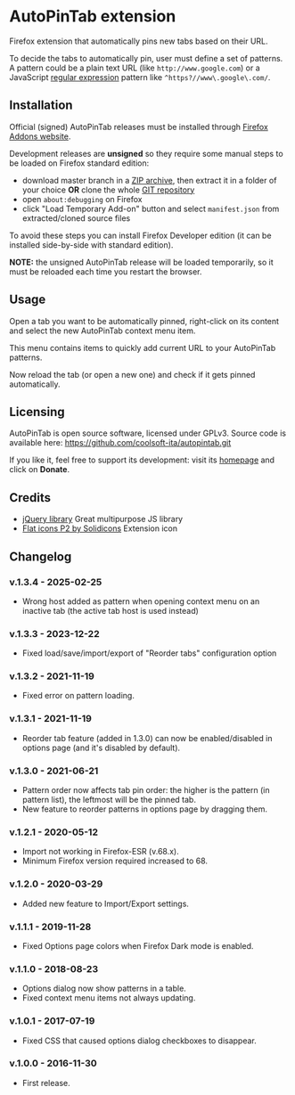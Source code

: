 # AutoPinTab extension

Firefox extension that automatically pins new tabs based on their URL.

To decide the tabs to automatically pin, user must define a set of patterns.
A pattern could be a plain text URL (like `http://www.google.com`) or a
JavaScript [regular expression](https://developer.mozilla.org/en-US/docs/Web/JavaScript/Guide/Regular_Expressions#Writing_a_regular_expression_pattern)
pattern like `^https?//www\.google\.com/`.

## Installation

Official (signed) AutoPinTab releases must be installed through
[Firefox Addons website](https://addons.mozilla.org/firefox/addon/autopintab/).

Development releases are **unsigned** so they require some manual steps to be loaded on Firefox standard edition:

- download master branch in a [ZIP archive](https://github.com/coolsoft-ita/autopintab/archive/master.zip), then extract it in a folder of your choice **OR** clone the whole [GIT repository](https://github.com/coolsoft-ita/autopintab.git)
- open `about:debugging` on Firefox
- click "Load Temporary Add-on" button and select `manifest.json` from extracted/cloned source files

To avoid these steps you can install Firefox Developer edition
(it can be installed side-by-side with standard edition).

**NOTE:** the unsigned AutoPinTab release will be loaded temporarily,
so it must be reloaded each time you restart the browser.

## Usage

Open a tab you want to be automatically pinned, right-click on its content and
select the new AutoPinTab context menu item.

This menu contains items to quickly add current URL to your AutoPinTab patterns.

Now reload the tab (or open a new one) and check if it gets pinned automatically.

## Licensing

AutoPinTab is open source software, licensed under GPLv3.
Source code is available here: https://github.com/coolsoft-ita/autopintab.git

If you like it, feel free to support its development:
visit its [homepage](http://coolsoft.altervista.org/autopintab) and click on **Donate**.

## Credits

- [jQuery library](https://jquery.com)
  Great multipurpose JS library
- [Flat icons P2 by Solidicons](http://www.myiconfinder.com/icon/color-colour-svg-png-eps-base-isoicons-map-marker-pin-thumb-push-workspace-thumb-pin/1110)
  Extension icon

## Changelog

### v.1.3.4 - 2025-02-25

- Wrong host added as pattern when opening context menu on an inactive tab (the active tab host is used instead)

### v.1.3.3 - 2023-12-22

- Fixed load/save/import/export of "Reorder tabs" configuration option

### v.1.3.2 - 2021-11-19

- Fixed error on pattern loading.

### v.1.3.1 - 2021-11-19

- Reorder tab feature (added in 1.3.0) can now be enabled/disabled in options page (and it's disabled by default).

### v.1.3.0 - 2021-06-21

- Pattern order now affects tab pin order: the higher is the pattern (in pattern list), the leftmost will be the pinned tab.
- New feature to reorder patterns in options page by dragging them.

### v.1.2.1 - 2020-05-12

- Import not working in Firefox-ESR (v.68.x).
- Minimum Firefox version required increased to 68.

### v.1.2.0 - 2020-03-29

- Added new feature to Import/Export settings.

### v.1.1.1 - 2019-11-28

- Fixed Options page colors when Firefox Dark mode is enabled.

### v.1.1.0 - 2018-08-23

- Options dialog now show patterns in a table.
- Fixed context menu items not always updating.

### v.1.0.1 - 2017-07-19

- Fixed CSS that caused options dialog checkboxes to disappear.

### v.1.0.0 - 2016-11-30

- First release.
